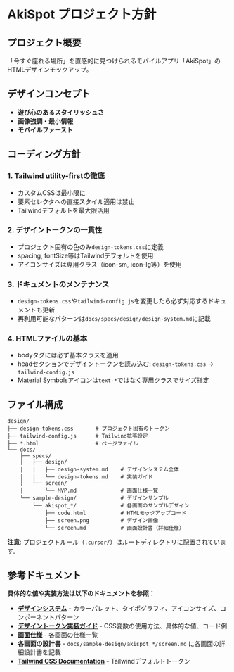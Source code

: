 # AkiSpot プロジェクト方針

## プロジェクト概要

「今すぐ座れる場所」を直感的に見つけられるモバイルアプリ「AkiSpot」のHTMLデザインモックアップ。

## デザインコンセプト

- **遊び心のあるスタイリッシュさ**
- **画像強調・最小情報**
- **モバイルファースト**

## コーディング方針

### 1. Tailwind utility-firstの徹底

- カスタムCSSは最小限に
- 要素セレクタへの直接スタイル適用は禁止
- Tailwindデフォルトを最大限活用

### 2. デザイントークンの一貫性

- プロジェクト固有の色のみ`design-tokens.css`に定義
- spacing, fontSize等はTailwindデフォルトを使用
- アイコンサイズは専用クラス（icon-sm, icon-lg等）を使用

### 3. ドキュメントのメンテナンス

- `design-tokens.css`や`tailwind-config.js`を変更したら必ず対応するドキュメントも更新
- 再利用可能なパターンは`docs/specs/design/design-system.md`に記載

### 4. HTMLファイルの基本

- bodyタグには必ず基本クラスを適用
- headセクションでデザイントークンを読み込む: `design-tokens.css` → `tailwind-config.js`
- Material Symbolsアイコンは`text-*`ではなく専用クラスでサイズ指定

## ファイル構成

```
design/
├── design-tokens.css       # プロジェクト固有のトークン
├── tailwind-config.js      # Tailwind拡張設定
├── *.html                  # ページファイル
└── docs/
    ├── specs/
    │   ├── design/
    │   │   ├── design-system.md    # デザインシステム全体
    │   │   └── design-tokens.md    # 実装ガイド
    │   └── screen/
    │       └── MVP.md              # 画面仕様一覧
    └── sample-design/              # デザインサンプル
        └── akispot_*/              # 各画面のサンプルデザイン
            ├── code.html           # HTMLモックアップコード
            ├── screen.png          # デザイン画像
            └── screen.md           # 画面設計書（詳細仕様）
```

**注意**: プロジェクトルール（`.cursor/`）はルートディレクトリに配置されています。

## 参考ドキュメント

**具体的な値や実装方法は以下のドキュメントを参照：**

- **[デザインシステム](docs/specs/design/design-system.md)** - カラーパレット、タイポグラフィ、アイコンサイズ、コンポーネントパターン
- **[デザイントークン実装ガイド](docs/specs/design/design-tokens.md)** - CSS変数の使用方法、具体的な値、コード例
- **[画面仕様](docs/specs/screen/MVP.md)** - 各画面の仕様一覧
- **各画面の設計書** - `docs/sample-design/akispot_*/screen.md` に各画面の詳細設計書を記載
- **[Tailwind CSS Documentation](https://tailwindcss.com/docs)** - Tailwindデフォルトトークン
